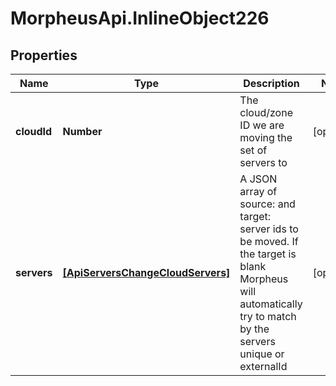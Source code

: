 # MorpheusApi.InlineObject226

## Properties

Name | Type | Description | Notes
------------ | ------------- | ------------- | -------------
**cloudId** | **Number** | The cloud/zone ID we are moving the set of servers to | [optional] 
**servers** | [**[ApiServersChangeCloudServers]**](ApiServersChangeCloudServers.md) | A JSON array of source: and target: server ids to be moved. If the target is blank Morpheus will automatically try to match by the servers unique or externalId | [optional] 


